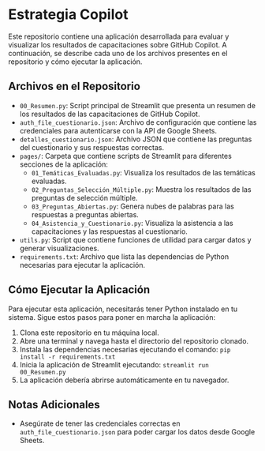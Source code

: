 # Estrategia Copilot

Este repositorio contiene una aplicación desarrollada para evaluar y visualizar los resultados de capacitaciones sobre GitHub Copilot. A continuación, se describe cada uno de los archivos presentes en el repositorio y cómo ejecutar la aplicación.

## Archivos en el Repositorio

- `00_Resumen.py`: Script principal de Streamlit que presenta un resumen de los resultados de las capacitaciones de GitHub Copilot.
- `auth_file_cuestionario.json`: Archivo de configuración que contiene las credenciales para autenticarse con la API de Google Sheets.
- `detalles_cuestionario.json`: Archivo JSON que contiene las preguntas del cuestionario y sus respuestas correctas.
- `pages/`: Carpeta que contiene scripts de Streamlit para diferentes secciones de la aplicación:
  - `01_Temáticas_Evaluadas.py`: Visualiza los resultados de las temáticas evaluadas.
  - `02_Preguntas_Selección_Múltiple.py`: Muestra los resultados de las preguntas de selección múltiple.
  - `03_Preguntas_Abiertas.py`: Genera nubes de palabras para las respuestas a preguntas abiertas.
  - `04_Asistencia_y_Cuestionario.py`: Visualiza la asistencia a las capacitaciones y las respuestas al cuestionario.
- `utils.py`: Script que contiene funciones de utilidad para cargar datos y generar visualizaciones.
- `requirements.txt`: Archivo que lista las dependencias de Python necesarias para ejecutar la aplicación.

## Cómo Ejecutar la Aplicación

Para ejecutar esta aplicación, necesitarás tener Python instalado en tu sistema. Sigue estos pasos para poner en marcha la aplicación:

1. Clona este repositorio en tu máquina local.
2. Abre una terminal y navega hasta el directorio del repositorio clonado.
3. Instala las dependencias necesarias ejecutando el comando: `pip install -r requirements.txt`
4. Inicia la aplicación de Streamlit ejecutando: `streamlit run 00_Resumen.py`
5. La aplicación debería abrirse automáticamente en tu navegador.

## Notas Adicionales

- Asegúrate de tener las credenciales correctas en `auth_file_cuestionario.json` para poder cargar los datos desde Google Sheets.
